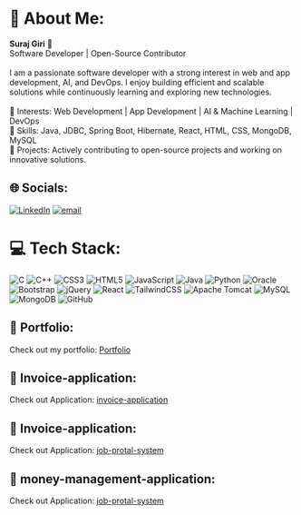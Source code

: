 # 💫 About Me:
**Suraj Giri** 🚀<br>Software Developer | Open-Source Contributor<br><br>I am a passionate software developer with a strong interest in web and app development, AI, and DevOps. I enjoy building efficient and scalable solutions while continuously learning and exploring new technologies.<br><br>🔹 Interests: Web Development | App Development | AI & Machine Learning | DevOps<br>🔹 Skills: Java, JDBC, Spring Boot, Hibernate, React, HTML, CSS, MongoDB, MySQL<br>🔹 Projects: Actively contributing to open-source projects and working on innovative solutions.


## 🌐 Socials:
[![LinkedIn](https://img.shields.io/badge/LinkedIn-%230077B5.svg?logo=linkedin&logoColor=white)](https://linkedin.com/in/https://www.linkedin.com/in/suraj-giri-a00346347?utm_source=share&utm_campaign=share_via&utm_content=profile&utm_medium=android_app) [![email](https://img.shields.io/badge/Email-D14836?logo=gmail&logoColor=white)](mailto:surajgiri55446@gmail.com) 

# 💻 Tech Stack:
![C](https://img.shields.io/badge/c-%2300599C.svg?style=for-the-badge&logo=c&logoColor=white) ![C++](https://img.shields.io/badge/c++-%2300599C.svg?style=for-the-badge&logo=c%2B%2B&logoColor=white) ![CSS3](https://img.shields.io/badge/css3-%231572B6.svg?style=for-the-badge&logo=css3&logoColor=white) ![HTML5](https://img.shields.io/badge/html5-%23E34F26.svg?style=for-the-badge&logo=html5&logoColor=white) ![JavaScript](https://img.shields.io/badge/javascript-%23323330.svg?style=for-the-badge&logo=javascript&logoColor=%23F7DF1E) ![Java](https://img.shields.io/badge/java-%23ED8B00.svg?style=for-the-badge&logo=openjdk&logoColor=white) ![Python](https://img.shields.io/badge/python-3670A0?style=for-the-badge&logo=python&logoColor=ffdd54) ![Oracle](https://img.shields.io/badge/Oracle-F80000?style=for-the-badge&logo=oracle&logoColor=white)  ![Bootstrap](https://img.shields.io/badge/bootstrap-%238511FA.svg?style=for-the-badge&logo=bootstrap&logoColor=white) ![jQuery](https://img.shields.io/badge/jquery-%230769AD.svg?style=for-the-badge&logo=jquery&logoColor=white)  ![React](https://img.shields.io/badge/react-%2320232a.svg?style=for-the-badge&logo=react&logoColor=%2361DAFB) ![TailwindCSS](https://img.shields.io/badge/tailwindcss-%2338B2AC.svg?style=for-the-badge&logo=tailwind-css&logoColor=white) ![Apache Tomcat](https://img.shields.io/badge/apache%20tomcat-%23F8DC75.svg?style=for-the-badge&logo=apache-tomcat&logoColor=black) ![MySQL](https://img.shields.io/badge/mysql-4479A1.svg?style=for-the-badge&logo=mysql&logoColor=white) ![MongoDB](https://img.shields.io/badge/MongoDB-%234ea94b.svg?style=for-the-badge&logo=mongodb&logoColor=white)  ![GitHub](https://img.shields.io/badge/github-%23121011.svg?style=for-the-badge&logo=github&logoColor=white)


## 🌟 Portfolio:
Check out my portfolio: [Portfolio](https://about-me-git-main-surajgiri55446s-projects.vercel.app/)

## 🌟 Invoice-application:
Check out Application: [invoice-application](https://billing-seven-alpha.vercel.app/)

## 🌟 Invoice-application:
Check out Application: [job-protal-system](https://job-portal-742835143175.asia-south2.run.app)

## 🌟 money-management-application:
Check out Application: [job-protal-system](https://money-manager-frontend-eccz.vercel.app/login)





<!-- Proudly created with GPRM ( https://gprm.itsvg.in ) -->
